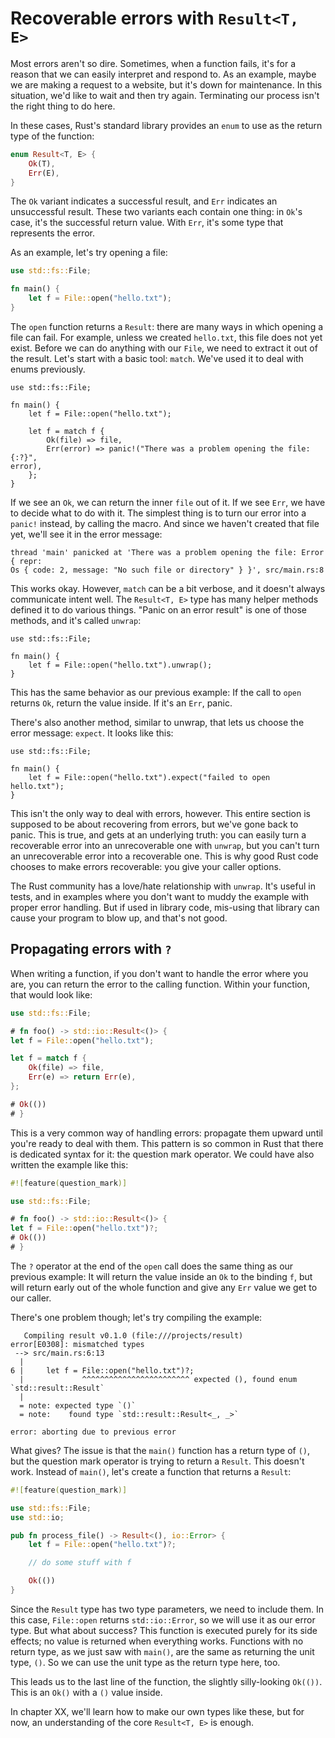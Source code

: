 # Recoverable errors with `Result<T, E>`

Most errors aren't so dire. Sometimes, when a function fails, it's for a reason
that we can easily interpret and respond to. As an example, maybe we are
making a request to a website, but it's down for maintenance. In this
situation, we'd like to wait and then try again. Terminating our process isn't
the right thing to do here.

In these cases, Rust's standard library provides an `enum` to use as the return
type of the function:

```rust
enum Result<T, E> {
    Ok(T),
    Err(E),
}
```

The `Ok` variant indicates a successful result, and `Err` indicates an
unsuccessful result. These two variants each contain one thing: in `Ok`'s case,
it's the successful return value. With `Err`, it's some type that represents
the error.

As an example, let's try opening a file:

```rust
use std::fs::File;

fn main() {
    let f = File::open("hello.txt");
}
```

The `open` function returns a `Result`: there are many ways in which opening
a file can fail. For example, unless we created `hello.txt`, this file does
not yet exist. Before we can do anything with our `File`, we need to extract
it out of the result. Let's start with a basic tool: `match`. We've used it
to deal with enums previously.

```rust,should_panic
use std::fs::File;

fn main() {
    let f = File::open("hello.txt");

    let f = match f {
        Ok(file) => file,
        Err(error) => panic!("There was a problem opening the file: {:?}",
error),
    };
}
```

If we see an `Ok`, we can return the inner `file` out of it. If we see `Err`,
we have to decide what to do with it. The simplest thing is to turn our error
into a `panic!` instead, by calling the macro. And since we haven't created
that file yet, we'll see it in the error message:

```text
thread 'main' panicked at 'There was a problem opening the file: Error { repr:
Os { code: 2, message: "No such file or directory" } }', src/main.rs:8
```

This works okay. However, `match` can be a bit verbose, and it doesn't always
communicate intent well. The `Result<T, E>` type has many helper methods
defined it to do various things. "Panic on an error result" is one of those
methods, and it's called `unwrap`:

```rust,should_panic
use std::fs::File;

fn main() {
    let f = File::open("hello.txt").unwrap();
}
```

This has the same behavior as our previous example: If the call to `open`
returns `Ok`, return the value inside. If it's an `Err`, panic.

There's also another method, similar to unwrap, that lets us choose the error
message: `expect`. It looks like this:

```rust,should_panic
use std::fs::File;

fn main() {
    let f = File::open("hello.txt").expect("failed to open hello.txt");
}
```

This isn't the only way to deal with errors, however. This entire section is
supposed to be about recovering from errors, but we've gone back to panic.
This is true, and gets at an underlying truth: you can easily turn a
recoverable error into an unrecoverable one with `unwrap`, but you can't turn
an unrecoverable error into a recoverable one. This is why good Rust code
chooses to make errors recoverable: you give your caller options.

The Rust community has a love/hate relationship with `unwrap`. It's useful
in tests, and in examples where you don't want to muddy the example with proper
error handling. But if used in library code, mis-using that library can cause
your program to blow up, and that's not good.

## Propagating errors with `?`

When writing a function, if you don't want to handle the error where you are,
you can return the error to the calling function. Within your function, that
would look like:

```rust
use std::fs::File;

# fn foo() -> std::io::Result<()> {
let f = File::open("hello.txt");

let f = match f {
    Ok(file) => file,
    Err(e) => return Err(e),
};

# Ok(())
# }
```

This is a very common way of handling errors: propagate them upward until
you're ready to deal with them. This pattern is so common in Rust that there is
dedicated syntax for it: the question mark operator. We could have also written
the example like this:

```rust
#![feature(question_mark)]

use std::fs::File;

# fn foo() -> std::io::Result<()> {
let f = File::open("hello.txt")?;
# Ok(())
# }
```

The `?` operator at the end of the `open` call does the same thing as our
previous example: It will return the value inside an `Ok` to the binding `f`,
but will return early out of the whole function and give any `Err` value we get
to our caller.

There's one problem though; let's try compiling the example:

```rust,ignore
   Compiling result v0.1.0 (file:///projects/result)
error[E0308]: mismatched types
 --> src/main.rs:6:13
  |
6 |     let f = File::open("hello.txt")?;
  |             ^^^^^^^^^^^^^^^^^^^^^^^^ expected (), found enum
`std::result::Result`
  |
  = note: expected type `()`
  = note:    found type `std::result::Result<_, _>`

error: aborting due to previous error
```

What gives? The issue is that the `main()` function has a return type of `()`,
but the question mark operator is trying to return a `Result`. This doesn't
work. Instead of `main()`, let's create a function that returns a `Result`:

```rust
#![feature(question_mark)]

use std::fs::File;
use std::io;

pub fn process_file() -> Result<(), io::Error> {
    let f = File::open("hello.txt")?;

    // do some stuff with f

    Ok(())
}
```

Since the `Result` type has two type parameters, we need to include them. In
this case, `File::open` returns `std::io::Error`, so we will use it as our error
type. But what about success? This function is executed purely for its side
effects; no value is returned when everything works. Functions with no return
type, as we just saw with `main()`, are the same as returning the unit type,
`()`. So we can use the unit type as the return type here, too.

This leads us to the last line of the function, the slightly silly-looking
`Ok(())`. This is an `Ok()` with a `()` value inside.

In chapter XX, we'll learn how to make our own types like these, but for now,
an understanding of the core `Result<T, E>` is enough.
